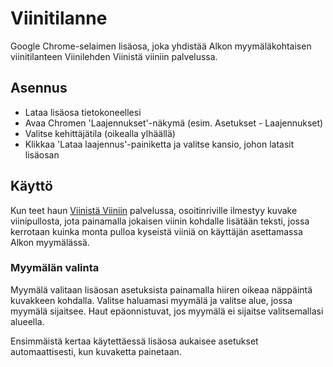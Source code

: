 Viinitilanne
============

Google Chrome-selaimen lisäosa, joka yhdistää Alkon myymäläkohtaisen viinitilanteen Viinilehden Viinistä viiniin palvelussa.

Asennus
-------
* Lataa lisäosa tietokoneellesi
* Avaa Chromen 'Laajennukset'-näkymä (esim. Asetukset - Laajennukset)
* Valitse kehittäjätila (oikealla ylhäällä)
* Klikkaa 'Lataa laajennus'-painiketta ja valitse kansio, johon latasit lisäosan

Käyttö
------
Kun teet haun [Viinistä Viiniin](http://viinilehti.fi/viini/viinista-viiniin/) palvelussa, osoitinriville ilmestyy kuvake viinipullosta, jota painamalla jokaisen viinin kohdalle lisätään teksti, jossa kerrotaan kuinka monta pulloa kyseistä viiniä on käyttäjän asettamassa Alkon myymälässä.

### Myymälän valinta ###
Myymälä valitaan lisäosan asetuksista painamalla hiiren oikeaa näppäintä kuvakkeen kohdalla. Valitse haluamasi myymälä ja valitse alue, jossa myymälä sijaitsee. Haut epäonnistuvat, jos myymälä ei sijaitse valitsemallasi alueella.

Ensimmäistä kertaa käytettäessä lisäosa aukaisee asetukset automaattisesti, kun kuvaketta painetaan.
